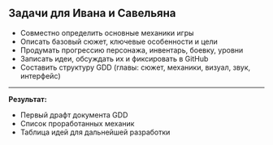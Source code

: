## Задачи для Ивана и Савельяна
- Совместно определить основные механики игры
- Описать базовый сюжет, ключевые особенности и цели
- Продумать прогрессию персонажа, инвентарь, боевку, уровни
- Записать идеи, обсуждать их и фиксировать в GitHub
- Составить структуру GDD (главы: сюжет, механики, визуал, звук, интерфейс)

---
**Результат:**
- Первый драфт документа GDD
- Список проработанных механик
- Таблица идей для дальнейшей разработки
